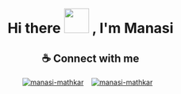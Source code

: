 <h1 align="center"> Hi there <img src="https://media.giphy.com/media/hvRJCLFzcasrR4ia7z/giphy.gif" width="50"> ,   I'm Manasi</h1>

<h2 align="center">☕ Connect with me</h2>
<p align="center">
    <a href="https://www.linkedin.com/in/manasi-mathkar/" target="_blank"><img align="center" src="https://img.shields.io/badge/LinkedIn-0077B5?style=for-the-badge&logo=linkedin&logoColor=white&height=40" alt="manasi-mathkar" /></a>
    &nbsp;&nbsp;
    <a href="mailto:manasimathkar03@gmail.com" target="_blank"> <img align="center" src='https://img.shields.io/badge/Email-c14438?style=for-the-badge&logo=Gmail&logoColor=white&link=mailto:manasimathkar03@gmail.com&height=40' alt="manasi-mathkar" /></a>
        &nbsp;&nbsp;
</p>
